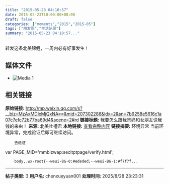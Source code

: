 ```yaml
---
title: "2015-05-23 04:10:57"
date: 2015-05-23T10:00:00+08:00
draft: false
categories: ["moments","2015","2015-05"]
tags: ["朋友圈","生活记录"]
summary: "2015-05-23 04:10:57..."
---
```


转发这条北美锦鲤，一周内必有好事发生！

## 媒体文件

- ![Media 1](/Moments/photos/2015-05-23/201505230410570.jpg)

## 相关链接

**原始链接:** http://mp.weixin.qq.com/s?__biz=MzAxMDIxMjQxNA==&mid=207302288&idx=2&sn=7b9258e5616c1a07c7efc72b77ba69d4&scene=2#rd
**链接标题:** 我要怎么跟我爸妈和女朋友说我钱的来由！
**来源:** 北美吐槽君
**本地链接:** [查看完整内容](/link_content/2015/05/2015-05-23/link_content/)
**链接摘要:** 环境异常
        当前环境异常，完成验证后即可继续访问。
    
    
      
        去验证
      
    
    


var PAGE_MID='mmbizwap:secitptpage/verify.html';

        
        body,.wx-root{--weui-BG-0:#ededed;--weui-BG-1:#f7f7f...

---

**帖子类型:** 3
**用户名:** chenxueyuan001
**处理时间:** 2025/8/28 23:23:31